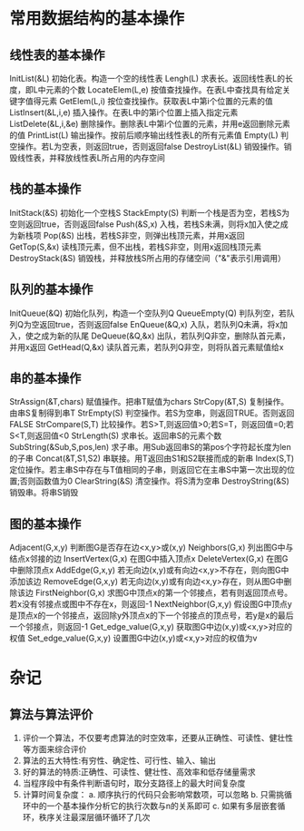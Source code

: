 # 常用数据结构的基本操作
## 线性表的基本操作
InitList(&L)                初始化表。构造一个空的线性表
Lengh(L)                    求表长。返回线性表L的长度，即L中元素的个数
LocateElem(L,e)             按值查找操作。在表L中查找具有给定关键字值得元素
GetElem(L,i)                按位查找操作。获取表L中第i个位置的元素的值
ListInsert(&L,i,e)          插入操作。在表L中的第i个位置上插入指定元素
ListDelete(&L,i,&e)         删除操作。删除表L中第i个位置的元素，并用e返回删除元素的值
PrintList(L)                输出操作。按前后顺序输出线性表L的所有元素值
Empty(L)                    判空操作。若L为空表，则返回true，否则返回false
DestroyList(&L)             销毁操作。销毁线性表，并释放线性表L所占用的内存空间

## 栈的基本操作
InitStack(&S)               初始化一个空栈S
StackEmpty(S)               判断一个栈是否为空，若栈S为空则返回true，否则返回false
Push(&S,x)                  入栈，若栈S未满，则将x加入使之成为新栈项
Pop(&S)                     出栈，若栈S非空，则弹出栈顶元素，并用x返回
GetTop(S,&x)                读栈顶元素，但不出栈，若栈S非空，则用x返回栈顶元素
DestroyStack(&S)            销毁栈，并释放栈S所占用的存储空间（"&"表示引用调用）

## 队列的基本操作
InitQueue(&Q)               初始化队列，构造一个空队列Q
QueueEmpty(Q)               判队列空，若队列Q为空返回true，否则返回false
EnQueue(&Q,x)               入队，若队列Q未满，将x加入，使之成为新的队尾
DeQueue(&Q,&x)              出队，若队列Q非空，删除队首元素，并用x返回
GetHead(Q,&x)               读队首元素，若队列Q非空，则将队首元素赋值给x

## 串的基本操作
StrAssign(&T,chars)         赋值操作。把串T赋值为chars
StrCopy(&T,S)               复制操作。由串S复制得到串T
StrEmpty(S)                 判空操作。若S为空串，则返回TRUE。否则返回FALSE
StrCompare(S,T)             比较操作。若S>T,则返回值>0;若S=T，则返回值=0;若S<T,则返回值<0
StrLength(S)                求串长。返回串S的元素个数
SubString(&Sub,S,pos,len)   求子串。用Sub返回串S的第pos个字符起长度为len的子串
Concat(&T,S1,S2)            串联接。用T返回由S1和S2联接而成的新串
Index(S,T)                  定位操作。若主串S中存在与T值相同的子串，则返回它在主串S中第一次出现的位置;否则函数值为0
ClearString(&S)             清空操作。将S清为空串
DestroyString(&S)           销毁串。将串S销毁

## 图的基本操作
Adjacent(G,x,y)             判断图G是否存在边<x,y>或(x,y)
Neighbors(G,x)              列出图G中与结点x邻接的边
InsertVertex(G,x)           在图G中插入顶点x
DeleteVertex(G,x)           在图G中删除顶点x
AddEdge(G,x,y)              若无向边(x,y)或有向边<x,y>不存在，则向图G中添加该边
RemoveEdge(G,x,y)           若无向边(x,y)或有向边<x,y>存在，则从图G中删除该边
FirstNeighbor(G,x)          求图G中顶点x的第一个邻接点，若有则返回顶点号。若x没有邻接点或图中不存在x，则返回-1
NextNeighbor(G,x,y)         假设图G中顶点y是顶点x的一个邻接点，返回除y外顶点x的下一个邻接点的顶点号，若y是x的最后一个邻接点，则返回-1
Get_edge_value(G,x,y)       获取图G中边(x,y)或<x,y>对应的权值
Set_edge_value(G,x,y)       设置图G中边(x,y)或<x,y>对应的权值为v

# 杂记
## 算法与算法评价
1. 评价一个算法，不仅要考虑算法的时空效率，还要从正确性、可读性、健壮性等方面来综合评价
2. 算法的五大特性:有穷性、确定性、可行性、输入、输出
3. 好的算法的特质:正确性、可读性、健壮性、高效率和低存储量需求
4. 当程序段中有条件判断语句时，取分支路径上的最大时间复杂度
5. 计算时间复杂度：
    a. 顺序执行的代码只会影响常数项，可以忽略 
    b. 只需挑循环中的一个基本操作分析它的执行次数与n的关系即可
    c. 如果有多层嵌套循环，秩序关注最深层循环循环了几次

